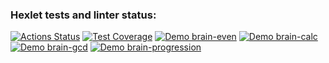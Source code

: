 ### Hexlet tests and linter status:
[![Actions Status](https://github.com/Morphlike/python-project-49/workflows/hexlet-check/badge.svg)](https://github.com/Morphlike/python-project-49/actions)
[![Test Coverage](https://api.codeclimate.com/v1/badges/907f9003d89cef7468cc/test_coverage)](https://codeclimate.com/github/Morphlike/python-project-49/test_coverage)
[![Demo brain-even](https://asciinema.org/a/Iz5F6x8FjSiI2gYU05fj6lTqY.svg)](https://asciinema.org/a/Iz5F6x8FjSiI2gYU05fj6lTqY)
[![Demo brain-calc](https://asciinema.org/a/boZl3r5EFdnhPnTO5wAMCioZ0.svg)](https://asciinema.org/a/boZl3r5EFdnhPnTO5wAMCioZ0)
[![Demo brain-gcd](https://asciinema.org/a/BJ6B7wvcjqsImRxtfQ6KFKBs8.svg)](https://asciinema.org/a/BJ6B7wvcjqsImRxtfQ6KFKBs8)
[![Demo brain-progression](https://asciinema.org/a/ZcYio2DL3CtsLB1OQg81TPZgP.svg)](https://asciinema.org/a/ZcYio2DL3CtsLB1OQg81TPZgP)
